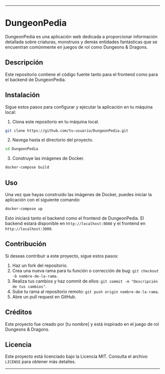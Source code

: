 
---

# DungeonPedia

DungeonPedia es una aplicación web dedicada a proporcionar información detallada sobre criaturas, monstruos y demás entidades fantásticas que se encuentran comúnmente en juegos de rol como Dungeons & Dragons.

## Descripción

Este repositorio contiene el código fuente tanto para el frontend como para el backend de DungeonPedia.

## Instalación

Sigue estos pasos para configurar y ejecutar la aplicación en tu máquina local:

1. Clona este repositorio en tu máquina local.

```bash
git clone https://github.com/tu-usuario/DungeonPedia.git
```

2. Navega hasta el directorio del proyecto.

```bash
cd DungeonPedia
```

3. Construye las imágenes de Docker.

```bash
docker-compose build
```

## Uso

Una vez que hayas construido las imágenes de Docker, puedes iniciar la aplicación con el siguiente comando:

```bash
docker-compose up
```

Esto iniciará tanto el backend como el frontend de DungeonPedia. El backend estará disponible en `http://localhost:8080` y el frontend en `http://localhost:3000`.

## Contribución

Si deseas contribuir a este proyecto, sigue estos pasos:

1. Haz un fork del repositorio.
2. Crea una nueva rama para tu función o corrección de bug: `git checkout -b nombre-de-la-rama`.
3. Realiza tus cambios y haz commit de ellos: `git commit -m "Descripción de tus cambios"`.
4. Sube tu rama al repositorio remoto: `git push origin nombre-de-la-rama`.
5. Abre un pull request en GitHub.

## Créditos

Este proyecto fue creado por [tu nombre] y está inspirado en el juego de rol Dungeons & Dragons.

## Licencia

Este proyecto está licenciado bajo la Licencia MIT. Consulta el archivo `LICENSE` para obtener más detalles.

---
